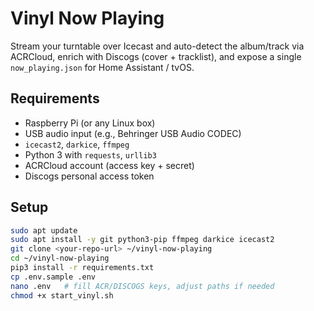 # Vinyl Now Playing

Stream your turntable over Icecast and auto-detect the album/track via ACRCloud, enrich with Discogs (cover + tracklist), and expose a single `now_playing.json` for Home Assistant / tvOS.

## Requirements

- Raspberry Pi (or any Linux box)
- USB audio input (e.g., Behringer USB Audio CODEC)
- `icecast2`, `darkice`, `ffmpeg`
- Python 3 with `requests`, `urllib3`
- ACRCloud account (access key + secret)
- Discogs personal access token

## Setup

```bash
sudo apt update
sudo apt install -y git python3-pip ffmpeg darkice icecast2
git clone <your-repo-url> ~/vinyl-now-playing
cd ~/vinyl-now-playing
pip3 install -r requirements.txt
cp .env.sample .env
nano .env   # fill ACR/DISCOGS keys, adjust paths if needed
chmod +x start_vinyl.sh
```
